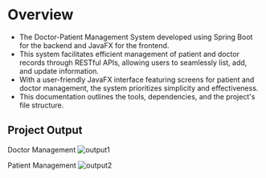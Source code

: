 # Overview
- The Doctor-Patient Management System developed using Spring Boot for the backend and JavaFX for the frontend.
- This system facilitates efficient management of patient and doctor records through RESTful APIs, allowing users to seamlessly list, add, and update information.
- With a user-friendly JavaFX interface featuring screens for patient and doctor management, the system prioritizes simplicity and effectiveness.
- This documentation outlines the tools, dependencies, and the project's file structure.

## Project Output
Doctor Management
![output1](https://github.com/milansingh52/Doctor-Patient-Management-Frontend/assets/111845982/279ed4c3-6068-4eae-aebe-b2032b353101)

Patient Management
![output2](https://github.com/milansingh52/Doctor-Patient-Management-Frontend/assets/111845982/6ed6a4cd-430d-4666-91d6-5cfa143f4820)

